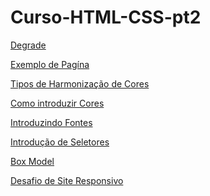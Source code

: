# Curso-HTML-CSS-pt2

<a href="https://lucascmo8.github.io/Curso-HTML-CSS-pt2/Capitulo13/degrade.html">Degrade</a>

<a href="https://lucascmo8.github.io/Curso-HTML-CSS-pt2/Capitulo13/exemplo.html">Exemplo de Pagína<a>

<a href="https://lucascmo8.github.io/Curso-HTML-CSS-pt2/Capitulo13/harmoniadascores.html">Tipos de Harmonização de Cores</a>

<a href="https://lucascmo8.github.io/Curso-HTML-CSS-pt2/Capitulo13/introduzindo_cores.html">Como introduzir Cores</a>

<a href="https://lucascmo8.github.io/Curso-HTML-CSS-pt2/Capitulo14/fontes.html">Introduzindo Fontes<a>

<a href="https://lucascmo8.github.io/Curso-HTML-CSS-pt2/Capitulo15/seletores.html">Introdução de Seletores</a>

<a href="https://lucascmo8.github.io/Curso-HTML-CSS-pt2/Capitulo16/caixa.html">Box Model</a>

<a href="https://lucascmo8.github.io/Curso-HTML-CSS-pt2/Desafio10/android1º_corrigido.html">Desafio de Site Responsivo</a>
